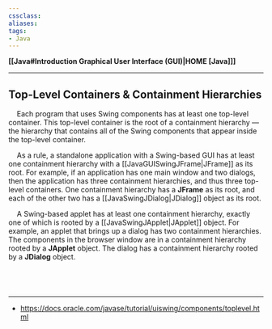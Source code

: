 ```yaml
---
cssclass:
aliases:
tags:
- Java
---
```

**[[Java#Introduction Graphical User Interface (GUI)|HOME [Java]]]**

---
## Top-Level Containers & Containment Hierarchies
$\quad$Each program that uses Swing components has at least one top-level container. This top-level container is the root of a containment hierarchy — the hierarchy that contains all of the Swing components that appear inside the top-level container.

$\quad$As a rule, a standalone application with a Swing-based GUI has at least one containment hierarchy with a [[JavaGUISwingJFrame|JFrame]] as its root. For example, if an application has one main window and two dialogs, then the application has three containment hierarchies, and thus three top-level containers. One containment hierarchy has a **JFrame** as its root, and each of the other two has a [[JavaSwingJDialog|JDialog]] object as its root.

$\quad$A Swing-based applet has at least one containment hierarchy, exactly one of which is rooted by a [[JavaSwingJApplet|JApplet]] object. For example, an applet that brings up a dialog has two containment hierarchies. The components in the browser window are in a containment hierarchy rooted by a **JApplet** object. The dialog has a containment hierarchy rooted by a **JDialog** object.

<br>

# 
---
- https://docs.oracle.com/javase/tutorial/uiswing/components/toplevel.html